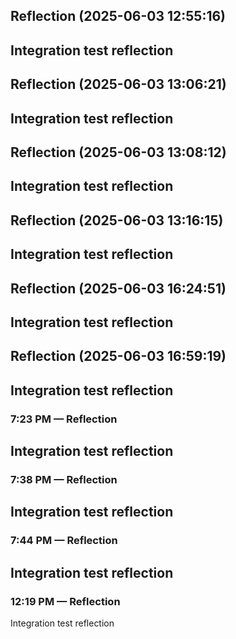 

## Reflection (2025-06-03 12:55:16)

Integration test reflection
---


## Reflection (2025-06-03 13:06:21)

Integration test reflection
---


## Reflection (2025-06-03 13:08:12)

Integration test reflection
---


## Reflection (2025-06-03 13:16:15)

Integration test reflection
---


## Reflection (2025-06-03 16:24:51)

Integration test reflection
---


## Reflection (2025-06-03 16:59:19)

Integration test reflection
---


### 7:23 PM — Reflection

Integration test reflection
---


### 7:38 PM — Reflection

Integration test reflection
---


### 7:44 PM — Reflection

Integration test reflection
---


### 12:19 PM — Reflection

Integration test reflection